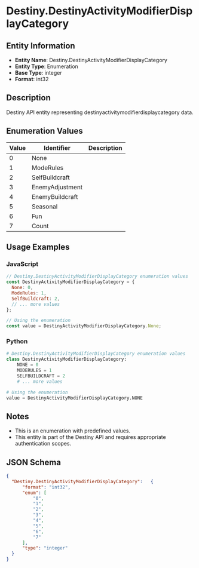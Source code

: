 # Destiny.DestinyActivityModifierDisplayCategory

## Entity Information
- **Entity Name**: Destiny.DestinyActivityModifierDisplayCategory
- **Entity Type**: Enumeration
- **Base Type**: integer
- **Format**: int32

## Description
Destiny API entity representing destinyactivitymodifierdisplaycategory data.

## Enumeration Values

| Value | Identifier | Description |
|-------|------------|-------------|
| 0 | None |  |
| 1 | ModeRules |  |
| 2 | SelfBuildcraft |  |
| 3 | EnemyAdjustment |  |
| 4 | EnemyBuildcraft |  |
| 5 | Seasonal |  |
| 6 | Fun |  |
| 7 | Count |  |

## Usage Examples

### JavaScript
```javascript
// Destiny.DestinyActivityModifierDisplayCategory enumeration values
const DestinyActivityModifierDisplayCategory = {
  None: 0,
  ModeRules: 1,
  SelfBuildcraft: 2,
  // ... more values
};

// Using the enumeration
const value = DestinyActivityModifierDisplayCategory.None;
```

### Python
```python
# Destiny.DestinyActivityModifierDisplayCategory enumeration values
class DestinyActivityModifierDisplayCategory:
    NONE = 0
    MODERULES = 1
    SELFBUILDCRAFT = 2
    # ... more values

# Using the enumeration
value = DestinyActivityModifierDisplayCategory.NONE
```

## Notes
- This is an enumeration with predefined values.
- This entity is part of the Destiny API and requires appropriate authentication scopes.

## JSON Schema
```json
{
  "Destiny.DestinyActivityModifierDisplayCategory":   {
      "format": "int32",
      "enum": [
          "0",
          "1",
          "2",
          "3",
          "4",
          "5",
          "6",
          "7"
      ],
      "type": "integer"
  }
}
```
